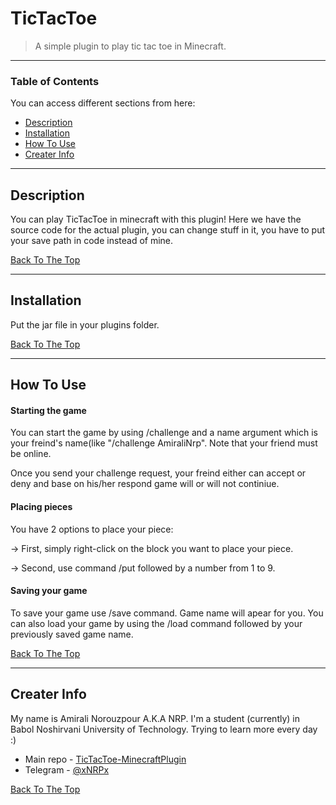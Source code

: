 # TicTacToe

> A simple plugin to play tic tac toe in Minecraft.

---

### Table of Contents
You can access different sections from here:

- [Description](#description)
- [Installation](#installation)
- [How To Use](#how-to-use)
- [Creater Info](#Creater-info)

---

## Description

You can play TicTacToe in minecraft with this plugin!
Here we have the source code for the actual plugin, you can change stuff in it, you have to put your save path in code instead of mine.

[Back To The Top](#TicTacToe)

---

## Installation

Put the jar file in your plugins folder.

[Back To The Top](#TicTacToe)

---

## How To Use

#### Starting the game

You can start the game by using /challenge and a name argument which is your freind's name(like "/challenge AmiraliNrp". Note that your friend must be online.

Once you send your challenge request, your freind either can accept or deny and base on his/her respond game will or will not continiue.

#### Placing pieces 

You have 2 options to place your piece:

-> First, simply right-click on the block you want to place your piece.

-> Second, use command /put followed by a number from 1 to 9.

#### Saving your game 
 
To save your game use /save command. Game name will apear for you.
You can also load your game by using the /load command followed by your previously saved game name.


[Back To The Top](#TicTacToe)

---

## Creater Info

My name is Amirali Norouzpour A.K.A NRP. I'm a student (currently) in Babol Noshirvani University of Technology.
Trying to learn more every day :)

- Main repo - [TicTacToe-MinecraftPlugin](https://github.com/Amirali-Nrp/TicTacToe-MinecraftPlugin/tree/main/NRP's%20TicTacToe%20Plugin)
- Telegram - [@xNRPx](https://t.me/xNRPx)

[Back To The Top](#TicTacToe)
